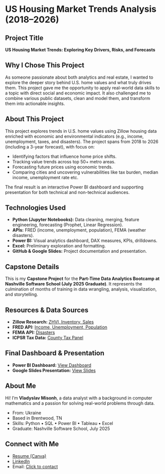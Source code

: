 # US Housing Market Trends Analysis (2018–2026)

## Project Title
**US Housing Market Trends: Exploring Key Drivers, Risks, and Forecasts**

## Why I Chose This Project
As someone passionate about both analytics and real estate, I wanted to explore the deeper story behind U.S. home values and what truly drives them. This project gave me the opportunity to apply real-world data skills to a topic with direct social and economic impact. It also challenged me to combine various public datasets, clean and model them, and transform them into actionable insights.

## About This Project
This project explores trends in U.S. home values using Zillow housing data enriched with economic and environmental indicators (e.g., income, unemployment, taxes, and disasters). The project spans from 2018 to 2026 (including a 3-year forecast), with focus on:
- Identifying factors that influence home price shifts.
- Tracking value trends across top 50+ metro areas.
- Forecasting future prices using economic trends.
- Comparing cities and uncovering vulnerabilities like tax burden, median income, unemployment rate etc.

The final result is an interactive Power BI dashboard and supporting presentation for both technical and non-technical audiences.

## Technologies Used
- **Python (Jupyter Notebooks):** Data cleaning, merging, feature engineering, forecasting (Prophet, Linear Regression).
- **APIs:** FRED (income, unemployment, population), FEMA (weather disasters).
- **Power BI:** Visual analytics dashboard, DAX measures, KPIs, drilldowns.
- **Excel:** Preliminary exploration and formatting.
- **GitHub & Google Slides:** Project documentation and presentation.

## Capstone Details
This is my **Capstone Project** for the **Part-Time Data Analytics Bootcamp at Nashville Software School (July 2025 Graduate)**. It represents the culmination of months of training in data wrangling, analysis, visualization, and storytelling.

## Resources & Data Sources
- **Zillow Research:** [ZHVI, Inventory, Sales](https://www.zillow.com/research/data/)
- **FRED API:** [Income, Unemployment, Population](https://fred.stlouisfed.org/)
- **FEMA API:** [Disasters](https://www.fema.gov/)
- **ICPSR Tax Data:** [County Tax Panel](https://www.openicpsr.org/openicpsr/project/208462/version/V1/view?path=/openicpsr/208462/fcr:versions/V1/BJK_County_Tax_Panel_public.dta&type=file)

## Final Dashboard & Presentation
- **Power BI Dashboard:** [View Dashboard](https://app.powerbi.com/view?r=eyJrIjoiNWQxZTYwNDctYzlhMi00NzA1LThmNjYtYTMyZTQzMWQ1NDIzIiwidCI6IjEwMWRhNTg3LTE4NDMtNGY1Mi04YjhhLTE3YjA2OWM2NmQzMyIsImMiOjJ9&pageName=ecb91aa0200ea8e28158)
- **Google Slides Presentation:** [View Slides](https://docs.google.com/presentation/d/1bsOYWHCgF0YcIYLiVOZjiaN8MXQ4EOiGWQnXtJ36YAA/edit?usp=sharing)

## About Me
Hi! I’m **Vladyslav Misonh**, a data analyst with a background in computer mathematics and a passion for solving real-world problems through data.

- From: Ukraine
- Based in Brentwood, TN
- Skills: Python • SQL • Power BI • Tableau • Excel
- Graduate: Nashville Software School, July 2025

## Connect with Me
- [Resume (Canva)](https://www.canva.com/design/DAGf-M0xIIs/-jjf8leQarAajZXTB50kmQ/view)
- [LinkedIn](https://www.linkedin.com/in/vladyslav-misonh)
- Email: [Click to contact](mailto:vladyslavmisonh@gmail.com)  

